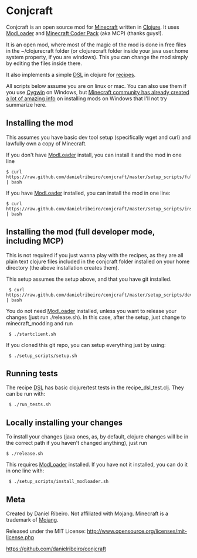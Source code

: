 Conjcraft
==============

Conjcraft is an open source mod for [Minecraft](http://www.minecraft.net/) written in [Clojure](http://clojure.org/). It uses [ModLoader](http://www.minecraftdl.com/modloader-risugami-downloads/) and [Minecraft Coder Pack](http://mcp.ocean-labs.de/index.php/Main_Page) (aka MCP) (thanks guys!).

It is an open mod, where most of the magic of the mod is done in free files in the ~/clojurecraft folder (or clojurecraft folder inside your java user.home system property, if you are windows). This you can change the mod simply by editing the files inside there.

It also implements a simple [DSL](http://www.manning.com/ghosh/) in clojure for [recipes](https://github.com/danielribeiro/conjcraft/blob/master/recipes.clj#L36).

All scripts below assume you are on linux or mac. You can also use them if you use [Cygwin](http://www.cygwin.com/) on Windows, but [Minecraft community has already created a lot of amazing info](http://www.minecraftforum.net/topic/75440-v125-risugamis-mods-everything-updated/) on installing mods on Windows that I'll not try summarize here.

Installing the mod
----

This assumes you have basic dev tool setup (specifically wget and curl) and lawfully own a copy of Minecraft.

If you don't have [ModLoader](http://www.minecraftdl.com/modloader-risugami-downloads/) install, you can install it and the mod in one line

    $ curl https://raw.github.com/danielribeiro/conjcraft/master/setup_scripts/full_install.sh | bash

If you have [ModLoader](http://www.minecraftdl.com/modloader-risugami-downloads/) installed, you can install the mod in one line:

    $ curl https://raw.github.com/danielribeiro/conjcraft/master/setup_scripts/install.sh | bash


Installing the mod (full developer mode, including MCP)
----
This is not required if you just wanna play with the recipes, as they are all plain text clojure files included in the conjcraft folder installed on your home directory (the above installation creates them).

This setup assumes the setup above, and that you have git installed.

     $ curl https://raw.github.com/danielribeiro/conjcraft/master/setup_scripts/dev_install.sh | bash

You do not need [ModLoader](http://www.minecraftdl.com/modloader-risugami-downloads/) installed, unless you want to release your changes (just run ./release.sh). In this case, after the setup, just change to minecraft_modding and run

     $ ./startclient.sh

If you cloned this git repo, you can setup everything just by using:

     $ ./setup_scripts/setup.sh


Running tests
----
The recipe [DSL](http://www.manning.com/ghosh/) has basic clojure/test tests in the recipe_dsl_test.clj. They can be run with:

     $ ./run_tests.sh

Locally installing your changes
---- 
To install your changes (java ones, as, by default, clojure changes will be in the correct path if you haven't changed anything), just run

    $ ./release.sh

This requires [ModLoader](http://www.minecraftdl.com/modloader-risugami-downloads/) installed. If you have not it installed, you can do it in one line with:

     $ ./setup_scripts/install_modloader.sh


Meta
----

Created by Daniel Ribeiro. Not affiliated with Mojang. Minecraft is a trademark of [Mojang](http://mojang.com/).

Released under the MIT License: http://www.opensource.org/licenses/mit-license.php

https://github.com/danielribeiro/conjcraft

